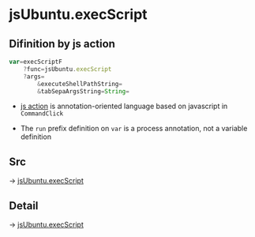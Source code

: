 # jsUbuntu.execScript

## Difinition by js action

```js.js
var=execScriptF
	?func=jsUbuntu.execScript
	?args=
		&executeShellPathString=
		&tabSepaArgsString=String=
```

- [js action](#) is annotation-oriented language based on javascript in `CommandClick`

- The `run` prefix definition on `var` is a process annotation, not a variable definition

## Src

-> [jsUbuntu.execScript](https://github.com/puutaro/CommandClick/blob/master/app/src/main/java/com/puutaro/commandclick/fragment_lib/terminal_fragment/js_interface/JsUbuntu.kt#L35)

## Detail

-> [jsUbuntu.execScript](https://github.com/puutaro/CommandClick/blob/master/md/developer/js_interface/details/JsUbuntu/execScript.md)
